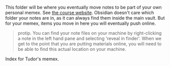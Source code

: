 This folder will be where you eventually move notes to be part of your own personal memex. See [the course website](https://shawngraham.github.io/hist1900/3.Technical_Help/2.Set%20Up%20Your%20Online%20Memex/).  Obsidian doesn't care which folder your notes are in, as it can always find them inside the main vault. But for your memex, items you move in here you will eventually push online.

> protip. You can find your note files on your machine by right-clicking a note in the left hand pane and selecting 'reveal in finder'. When we get to the point that you are putting materials online, you will need to be able to find this actual location on your machine.

Index for Tudor's memex.
